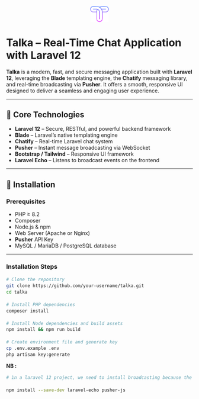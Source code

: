 <div style="width: 100%; display: flex; justify-content: center; margin-bottom: 20px;"><img src="public/images/logo.png" style="width: 50px;"></div>

# Talka – Real-Time Chat Application with Laravel 12

**Talka** is a modern, fast, and secure messaging application built with **Laravel 12**, leveraging the **Blade** templating engine, the **Chatify** messaging library, and real-time broadcasting via **Pusher**. It offers a smooth, responsive UI designed to deliver a seamless and engaging user experience.

---

## 🚀 Core Technologies

- **Laravel 12** – Secure, RESTful, and powerful backend framework
- **Blade** – Laravel’s native templating engine
- **Chatify** – Real-time Laravel chat system
- **Pusher** – Instant message broadcasting via WebSocket
- **Bootstrap / Tailwind** – Responsive UI framework
- **Laravel Echo** – Listens to broadcast events on the frontend

---

## 🧰 Installation

### Prerequisites

- PHP ≥ 8.2
- Composer
- Node.js & npm
- Web Server (Apache or Nginx)
- **Pusher** API Key
- MySQL / MariaDB / PostgreSQL database

---

### Installation Steps

```bash
# Clone the repository
git clone https://github.com/your-username/talka.git
cd talka

# Install PHP dependencies
composer install

# Install Node dependencies and build assets
npm install && npm run build

# Create environment file and generate key
cp .env.example .env
php artisan key:generate
```

**NB :** 
``` bash
# ìn a laravel 12 project, we need to install broadcasting because the channels.php file is missing by default that automatically install laravel-echo and pusher-js packages for you; however, you may also install these packages manually via 

npm install --save-dev laravel-echo pusher-js
```
